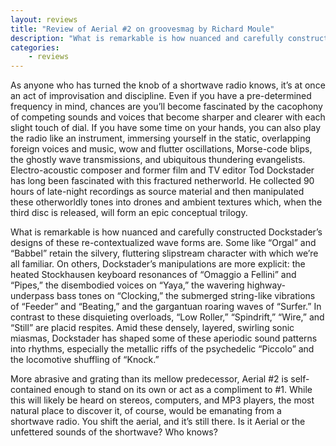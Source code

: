 ```yaml
---
layout: reviews
title: "Review of Aerial #2 on groovesmag by Richard Moule"
description: "What is remarkable is how nuanced and carefully constructed Dockstader’s designs of these re-contextualized wave forms are."
categories:
    - reviews
---
```


As anyone who has turned the knob of a shortwave radio knows, it’s at once an act of improvisation and discipline. Even if you have a pre-determined frequency in mind, chances are you’ll become fascinated by the cacophony of competing sounds and voices that become sharper and clearer with each slight touch of dial. If you have some time on your hands, you can also play the radio like an instrument, immersing yourself in the static, overlapping foreign voices and music, wow and flutter oscillations, Morse-code blips, the ghostly wave transmissions, and ubiquitous thundering evangelists. Electro-acoustic composer and former film and TV editor Tod Dockstader has long been fascinated with this fractured netherworld. He collected 90 hours of late-night recordings as source material and then manipulated these otherworldly tones into drones and ambient textures which, when the third disc is released, will form an epic conceptual trilogy.

What is remarkable is how nuanced and carefully constructed Dockstader’s designs of these re-contextualized wave forms are. Some like “Orgal” and “Babbel” retain the silvery, fluttering slipstream character with which we’re all familiar. On others, Dockstader’s manipulations are more explicit: the heated Stockhausen keyboard resonances of “Omaggio a Fellini” and “Pipes,” the disembodied voices on “Yaya,” the wavering highway-underpass bass tones on “Clocking,” the submerged string-like vibrations of “Feeder” and “Beating,” and the gargantuan roaring waves of “Surfer.” In contrast to these disquieting overloads, “Low Roller,” “Spindrift,” “Wire,” and “Still” are placid respites. Amid these densely, layered, swirling sonic miasmas, Dockstader has shaped some of these aperiodic sound patterns into rhythms, especially the metallic riffs of the psychedelic “Piccolo” and the locomotive shuffling of “Knock.”

More abrasive and grating than its mellow predecessor, Aerial #2 is self-contained enough to stand on its own or act as a compliment to #1. While this will likely be heard on stereos, computers, and MP3 players, the most natural place to discover it, of course, would be emanating from a shortwave radio. You shift the aerial, and it’s still there. Is it Aerial or the unfettered sounds of the shortwave? Who knows?

